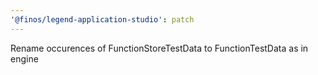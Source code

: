 ```yaml
---
'@finos/legend-application-studio': patch
---
```


Rename occurences of FunctionStoreTestData to FunctionTestData as in engine
